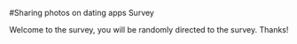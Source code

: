 #Sharing photos on dating apps Survey

Welcome to the survey, you will be randomly directed to the survey. Thanks! 
